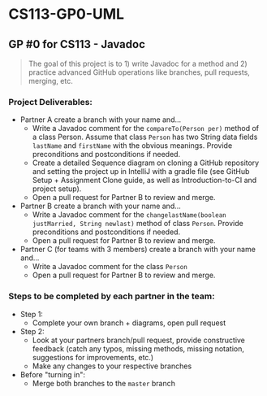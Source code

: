 # CS113-GP0-UML
## GP #0 for CS113 - Javadoc

>The goal of this project is to 1) write Javadoc for a method and 2) practice advanced GitHub operations like branches, pull requests, merging, etc.

### Project Deliverables:
- Partner A create a branch with your name and...
    - Write a Javadoc comment for the ```compareTo(Person per)``` method of a class Person. Assume that class ```Person``` has two String data fields ```lastName``` and ```firstName``` with the obvious meanings. Provide preconditions and postconditions if needed.
    - Create a detailed Sequence diagram on cloning a GitHub repository and setting the project up in IntelliJ with a gradle file (see GitHub Setup + Assignment Clone guide, as well as Introduction-to-CI and project setup).
    - Open a pull request for Partner B to review and merge.
- Partner B create a branch with your name and...
    - Write a Javadoc comment for the ```changelastName(boolean justMarried, String newlast)```  method of class ```Person```. Provide preconditions and postconditions if needed.
    - Open a pull request for Partner B to review and merge.
- Partner C (for teams with 3 members) create a branch with your name and...
  - Write a Javadoc comment for the class ```Person``` 
  - Open a pull request for Partner B to review and merge.

### Steps to be completed by each partner in the team:
- Step 1:
    - Complete your own branch + diagrams, open pull request
- Step 2:
    - Look at your partners branch/pull request, provide constructive feedback (catch any typos, missing methods, missing notation, suggestions for improvements, etc.)
    - Make any changes to your respective branches
- Before "turning in":
    - Merge both branches to the `master` branch




